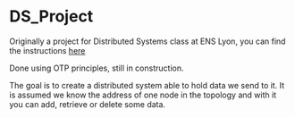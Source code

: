 # DS_Project
Originally a project for Distributed Systems class at ENS Lyon, you can find the instructions [here](https://shared.hadriencroubois.com/teaching/2016-M1-SystDist/project.pdf)  

Done using OTP principles, still in construction.  

The goal is to create a distributed system able to hold data we send to it. It is assumed we know the address of one node in the topology and with it you can add, retrieve or delete some data.
